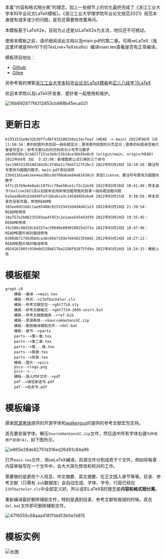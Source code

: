本着“内容和格式相分离”的理念，加上一些细节上的优化最终完成了《浙江工业大学本科毕业论文LaTeX模板》。《浙江工业大学理学院毕业论文规范2021》规范本身就有或多或少的问题，是否还需要修改要再问。

本模板基于LaTeX2e，目前为止还是以LaTeX2e为主流，地位还不可撼动。

使用本模板之前，请仔细阅读此文档以及main.pdf的第二章。可用xeLaTeX（我这里环境是Win10下的TexLive+TeXstudio）编译main.tex查看是否有正常编译。

模板项目地址：

* [Github](https://github.com/AsukaEva2/ZJUTbachelor)
* [Gitee](https://gitee.com/asukaeva2/zjutbachelor)

另参考我的博客[浙江工业大学本科毕业论文LaTeX模板](https://haoyufang.gitee.io/2022/03/24/%E6%B5%99%E6%B1%9F%E5%B7%A5%E4%B8%9A%E5%A4%A7%E5%AD%A6%E6%9C%AC%E7%A7%91%E6%AF%95%E4%B8%9A%E8%AE%BA%E6%96%87LaTeX%E6%A8%A1%E6%9D%BF/)和[正儿八经学习LaTeX](https://haoyufang.gitee.io/2022/03/01/%E6%AD%A3%E5%84%BF%E5%85%AB%E7%BB%8F%E5%AD%A6%E4%B9%A0LaTex/)

欢迎本学院以及LaTeX开发者、爱好者一起使用和维护。

![16b692877f4312853cb988b45eca021](./README/README-2022-03-24-18-18-06-1.png)

<!--more-->

# 更新日志

```git
61931531e0e32b36ffcd6f433208250a134cfea7 (HEAD -> main) 2022年06月 1日 11:50:34：表列和图列添加回一级标题显示；更改表列和图列分页显示；图表的标题用空格代替冒号显示；参考文献以后的页码改为小写罗马数字
a6e0b50bc5ca627f151e3e0c53b14ce3bb5be8c0 (origin/main, origin/HEAD) 2022年04月 3日  3:33:08：新增图表公式引用的三个命令
1ec1003332610d18d2bc3f46a1179ebf12752bc3 2022年03月29日 18:10:10：脚注符号更改为圆圈内数字，main.pdf添加说明
23bd1161a4a3ee4ea38bcddf08a6ae84a81438cd 添加license，脚注符号更改为圆圈内数字
4ffc15fb9e4e8adc1075cc79ae50ce1cf2c32e38 2022年03月28日 18:41:40：修复由于texlive2021及以后版本支持宋体加粗导致的目录一级标题加粗问题
6a5ead0e8cb3d449fa7cbbabca3c145dd4b5eba8 2022年03月25日  0:38:56：修复目录页没有页眉，修改README
165ee8d316dc1ae65488c925333433d4d4d411e3 2022年03月24日 21:39:54：README修改
34a757e2b06235593aa4fd53c1e1aea5454d3df0 2022年03月24日 19:35:45：README修改
33c586c48d18cb415fac59040e899920925d1f2a 2022年03月24日 18:47:46：README图片相对路径修改
8308db717d5d5bdca36c0567193e7d45023558d1 2022年03月24日 18:27:22：README图片相对路径修改
d02d16190fc939e0d328b817be2288f92875fd9a 2022年03月24日 18:24:33：模板上传

```

# 模板框架

```mermaid
graph LR
	模板--编译-->main.tex
	模板--样式-->ZJUTbachelor.cls
	模板--参考文献宏包-->gbt7714.sty
	模板--参考文献格式-->gbt7714-2005-unsrt.bst
	模板--参考文献数据库-->ref.bib
	模板--思源黑体-->SourceHanSansSC.zip
	模板--删除编译辅助文件-->del.bat
	模板--章节-->parts
	parts-->第一章.tex
	parts-->第二章.tex
	parts-->第...章.tex
	parts-->致谢.tex
	parts-->附录.tex
	模板--图片-->pics
	pics-->logo.png
	pics-->...
	模板--插入PDF文件-->pdf
	pdf-->诚信承诺书.pdf
	pdf-->任务书.pdf
```



# 模板编译

感谢[思源黑体](https://github.com/adobe-fonts/source-han-sans/releases)提供的开源字体和[walkerguo](https://gitee.com/walkeraguo/gbt7714-bibtex-style)的提供的参考文献宏包支持。

首先要安装字体，解压`SourceHanSansSC.zip`文件，然后选中所有字体右键`为所有用户安装(A)`，如下图所示。

![e665e28de82751d316ed26491c84a96](./README/README-2022-03-24-18-18-06-2.png)

打开`main.tex`文件，用xeLaTeX编译。将源文件分割成若干个文件，例如将每章内容单独写在一个文件中，会大大简化修改和校对的工作。

需要做的是更改个人信息、中文摘要、英文摘要、在正文插入章节等等。目录、参考文献（只需有`.bib`数据库）会自动生成、字体、字号、行距已经在`ZJUTbachelor.cls`中全部定义好。所以说$\LaTeX$的理念是**内容和格式相分离**。

重新编译最好删除辅助文件，特别是遇到目录、参考文献有报错的时候。双击`del.bat`文件即可删除辅助文件。

![47f6555c68aaa418111dd53b0e7e815](./README/README-2022-03-24-18-18-06-3.png)

# 模板实例

![长图](./README/长图.png)